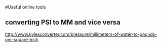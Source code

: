 #Useful online tools

## converting PSI to MM and vice versa
http://www.kylesconverter.com/pressure/millimeters-of-water-to-pounds-per-square-inch